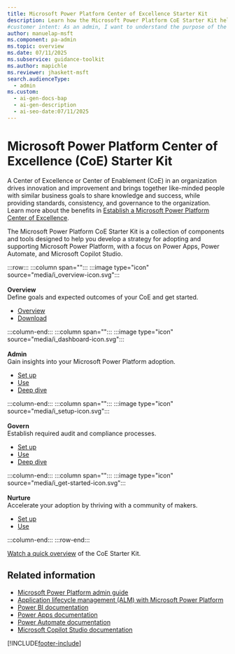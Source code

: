 ```yaml
---
title: Microsoft Power Platform Center of Excellence Starter Kit
description: Learn how the Microsoft Power Platform CoE Starter Kit helps organizations drive innovation, establish governance, and accelerate adoption of Power Apps and Power Automate.
#customer intent: As an admin, I want to understand the purpose of the Microsoft Power Platform CoE Starter Kit so that I can evaluate its benefits for my organization.  
author: manuelap-msft
ms.component: pa-admin
ms.topic: overview
ms.date: 07/11/2025
ms.subservice: guidance-toolkit
ms.author: mapichle
ms.reviewer: jhaskett-msft
search.audienceType:
  - admin
ms.custom:
  - ai-gen-docs-bap
  - ai-gen-description
  - ai-seo-date:07/11/2025
---
```


# Microsoft Power Platform Center of Excellence (CoE) Starter Kit

A Center of Excellence or Center of Enablement (CoE) in an organization drives innovation and improvement and brings together like-minded people with similar business goals to share knowledge and success, while providing standards, consistency, and governance to the organization. Learn more about the benefits in [Establish a Microsoft Power Platform Center of Excellence](../adoption/coe.md).

The Microsoft Power Platform CoE Starter Kit is a collection of components and tools designed to help you develop a strategy for adopting and supporting Microsoft Power Platform, with a focus on Power Apps, Power Automate, and Microsoft Copilot Studio.

<!-- Sure about MCS? -->

:::row:::
   :::column span="":::
      :::image type="icon" source="media/i_overview-icon.svg":::<br><br>**Overview**<br>Define goals and expected outcomes of your CoE and get started.<br><ul><li>[Overview](overview.md)</li><li>[Download](<https://aka.ms/coestarterkitdownload>)</li></ul>
   :::column-end:::
   :::column span="":::
      :::image type="icon" source="media/i_dashboard-icon.svg":::<br><br>**Admin**<br>Gain insights into your Microsoft Power Platform adoption.<br><ul><li>[Set up](setup-core-components.md)</li><li>[Use](core-components.md)</li><li>[Deep dive](power-bi.md)</li></ul>
   :::column-end:::
   :::column span="":::
      :::image type="icon" source="media/i_setup-icon.svg":::<br><br>**Govern**<br>Establish required audit and compliance processes.<br><ul><li>[Set up](setup-governance-components.md)</li><li>[Use](governance-components.md)</li><li>[Deep dive](example-processes.md)</li></ul>
   :::column-end:::
   :::column span="":::
      :::image type="icon" source="media/i_get-started-icon.svg":::<br><br>**Nurture**<br>Accelerate your adoption by thriving with a community of makers.<br><ul><li>[Set up](setup-nurture-components.md)</li><li>[Use](nurture-components.md)</li></ul>
   :::column-end:::
:::row-end:::

[Watch a quick overview](https://www.youtube.com/embed/3eF__GY0Vzg) of the CoE Starter Kit.

<!-- Is there a more recent video or training? -->

## Related information

- [Microsoft Power Platform admin guide](../../admin/admin-documentation.md)
- [Application lifecycle management (ALM) with Microsoft Power Platform](../../alm/index.yml)
- [Power BI documentation](/power-bi)
- [Power Apps documentation](/powerapps)
- [Power Automate documentation](/power-automate)
- [Microsoft Copilot Studio documentation](/microsoft-copilot-studio/)


[!INCLUDE[footer-include](../../includes/footer-banner.md)]
